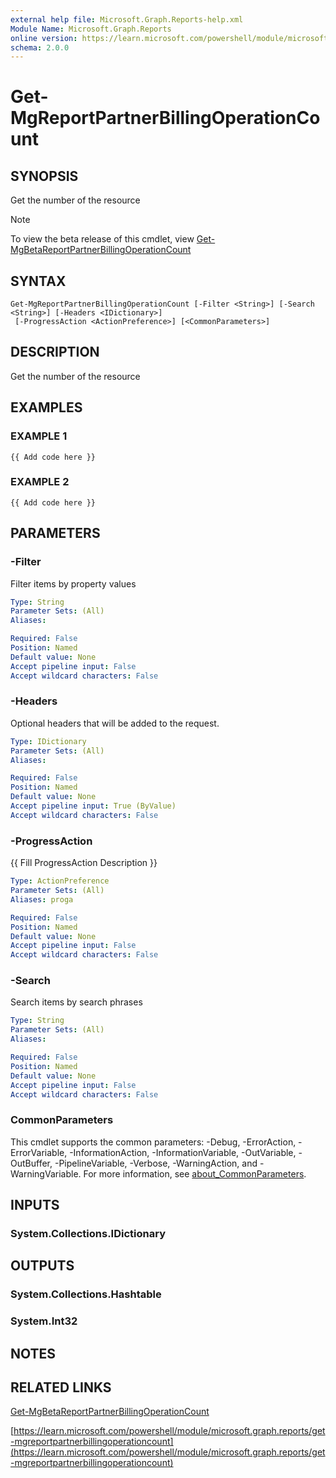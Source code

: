 ```yaml
---
external help file: Microsoft.Graph.Reports-help.xml
Module Name: Microsoft.Graph.Reports
online version: https://learn.microsoft.com/powershell/module/microsoft.graph.reports/get-mgreportpartnerbillingoperationcount
schema: 2.0.0
---
```


# Get-MgReportPartnerBillingOperationCount

## SYNOPSIS
Get the number of the resource

> [!NOTE]
> To view the beta release of this cmdlet, view [Get-MgBetaReportPartnerBillingOperationCount](/powershell/module/Microsoft.Graph.Beta.Reports/Get-MgBetaReportPartnerBillingOperationCount?view=graph-powershell-beta)

## SYNTAX

```
Get-MgReportPartnerBillingOperationCount [-Filter <String>] [-Search <String>] [-Headers <IDictionary>]
 [-ProgressAction <ActionPreference>] [<CommonParameters>]
```

## DESCRIPTION
Get the number of the resource

## EXAMPLES

### EXAMPLE 1
```
{{ Add code here }}
```

### EXAMPLE 2
```
{{ Add code here }}
```

## PARAMETERS

### -Filter
Filter items by property values

```yaml
Type: String
Parameter Sets: (All)
Aliases:

Required: False
Position: Named
Default value: None
Accept pipeline input: False
Accept wildcard characters: False
```

### -Headers
Optional headers that will be added to the request.

```yaml
Type: IDictionary
Parameter Sets: (All)
Aliases:

Required: False
Position: Named
Default value: None
Accept pipeline input: True (ByValue)
Accept wildcard characters: False
```

### -ProgressAction
{{ Fill ProgressAction Description }}

```yaml
Type: ActionPreference
Parameter Sets: (All)
Aliases: proga

Required: False
Position: Named
Default value: None
Accept pipeline input: False
Accept wildcard characters: False
```

### -Search
Search items by search phrases

```yaml
Type: String
Parameter Sets: (All)
Aliases:

Required: False
Position: Named
Default value: None
Accept pipeline input: False
Accept wildcard characters: False
```

### CommonParameters
This cmdlet supports the common parameters: -Debug, -ErrorAction, -ErrorVariable, -InformationAction, -InformationVariable, -OutVariable, -OutBuffer, -PipelineVariable, -Verbose, -WarningAction, and -WarningVariable. For more information, see [about_CommonParameters](http://go.microsoft.com/fwlink/?LinkID=113216).

## INPUTS

### System.Collections.IDictionary
## OUTPUTS

### System.Collections.Hashtable
### System.Int32
## NOTES

## RELATED LINKS
[Get-MgBetaReportPartnerBillingOperationCount](/powershell/module/Microsoft.Graph.Beta.Reports/Get-MgBetaReportPartnerBillingOperationCount?view=graph-powershell-beta)

[https://learn.microsoft.com/powershell/module/microsoft.graph.reports/get-mgreportpartnerbillingoperationcount](https://learn.microsoft.com/powershell/module/microsoft.graph.reports/get-mgreportpartnerbillingoperationcount)




